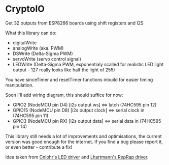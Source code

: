 # CryptoIO
Get 32 outputs from ESP8266 boards using shift registers and I2S

What this library can do:
* digitalWrite
* analogWrite (aka. PWM)
* DSWrite (Delta-Sigma PWM)
* servoWrite (servo control signal)
* LEDWrite (Delta-Sigma PWM, exponentialy scalled for realistic LED light output - 127 really looks like half the light of 255)

You have sinceTimer and resetTimer functions inbuild for easier timing manipulation.

Soon I'll add wiring diagram, this should suffice for now:
* GPIO2 (NodeMCU pin D4) [i2s output ws] <=> latch (74HC595 pin 12)
* GPIO15 (NodeMCU pin D8) [i2s output clock] <=> serial clock in (74HC595 pin 11)
* GPIO3 (NodeMCU pin RX) [i2s output data] <=> serial data in (74HC595 pin 14)


This library still needs a lot of improvements and optimisations, the current version was good enough for the internet.
If you find a bug please report it, or even better - contribute a fix!

Idea taken from [Cnlohr's LED driver](https://github.com/cnlohr/esp8266ws2812i2s) and [Lhartmann's RepRap driver](https://github.com/lhartmann/esp8266_reprap).

